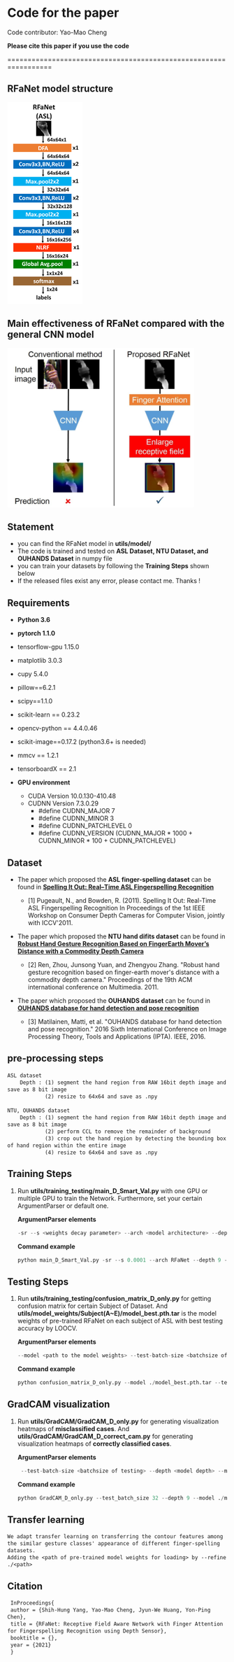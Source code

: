 # Code for the paper

Code contributor: Yao-Mao Cheng

**Please cite this paper if you use the code**

=================================================================
## RFaNet model structure
![image](https://github.com/yaomao-cheng/RFaNet_model/blob/master/image/RFaNet.PNG)

## Main effectiveness of RFaNet compared with the general CNN model
![image](https://github.com/yaomao-cheng/RFaNet_model/blob/master/image/Effect%20of%20RFaNet.PNG)
## Statement
  * you can find the RFaNet model in **utils/model/**
  * The code is trained and tested on **ASL Dataset, NTU Dataset, and OUHANDS Dataset** in numpy file
  * you can train your datasets by following the **Training Steps** shown below
  * If the released files exist any error, please contact me. Thanks !
  
## Requirements
  * **Python 3.6**
  * **pytorch 1.1.0**
  * tensorflow-gpu 1.15.0
  * matplotlib 3.0.3
  * cupy 5.4.0
  * pillow==6.2.1
  * scipy==1.1.0
  * scikit-learn == 0.23.2
  * opencv-python == 4.4.0.46
  * scikit-image==0.17.2 (python3.6+ is needed)
  * mmcv == 1.2.1
  * tensorboardX == 2.1
  
  * **GPU environment**
    * CUDA Version 10.0.130-410.48
    * CUDNN Version 7.3.0.29
      * #define CUDNN_MAJOR      7
      * #define CUDNN_MINOR      3
      * #define CUDNN_PATCHLEVEL 0
      * #define CUDNN_VERSION    (CUDNN_MAJOR * 1000 + CUDNN_MINOR * 100 + CUDNN_PATCHLEVEL)
    
## Dataset
  * The paper which proposed the **ASL finger-spelling dataset** can be found in  [**Spelling It Out: Real–Time ASL Fingerspelling Recognition**](https://empslocal.ex.ac.uk/people/staff/np331/publications/PugeaultBowden2011b.pdf) 
    * [1] Pugeault, N., and Bowden, R. (2011). Spelling It Out: Real-Time ASL Fingerspelling Recognition In Proceedings of the 1st IEEE Workshop on Consumer Depth Cameras for Computer Vision, jointly with ICCV'2011.
    
  * The paper which proposed the **NTU hand difits dataset** can be found in  [**Robust Hand Gesture Recognition Based on FingerEarth Mover’s Distance with a Commodity Depth Camera**](https://www.microsoft.com/en-us/research/wp-content/uploads/2016/11/Ren_Yuan_Zhang_MM11short-1.pdf)  
    * [2] Ren, Zhou, Junsong Yuan, and Zhengyou Zhang. "Robust hand gesture recognition based on finger-earth mover's distance with a commodity depth camera." Proceedings of the 19th ACM international conference on Multimedia. 2011.
    
  * The paper which proposed the **OUHANDS dataset** can be found in  [**OUHANDS database for hand detection and pose recognition**](https://ieeexplore.ieee.org/abstract/document/7821025)
    * [3] Matilainen, Matti, et al. "OUHANDS database for hand detection and pose recognition." 2016 Sixth International Conference on Image Processing Theory, Tools and Applications (IPTA). IEEE, 2016. 

## pre-processing steps
    ASL dataset
        Depth : (1) segment the hand region from RAW 16bit depth image and save as 8 bit image
                (2) resize to 64x64 and save as .npy
                
    NTU, OUHANDS dataset
        Depth : (1) segment the hand region from RAW 16bit depth image and save as 8 bit image
                (2) perform CCL to remove the remainder of background
                (3) crop out the hand region by detecting the bounding box of hand region within the entire image
                (4) resize to 64x64 and save as .npy
 
## Training Steps
  1.  Run **utils/training_testing/main_D_Smart_Val.py** with one GPU or multiple GPU to train the Network. Furthermore, set your certain ArgumentParser or default one.
  
      **ArgumentParser elements**
      ```python
      -sr --s <weights decay parameter> --arch <model architecture> --depth <model depth> --batch-size <batch number of training stage> --test-batch-size<atch number of testing stage> --subject <training/testing subject in training/testing stage>
      ```

      **Command example**
      ```python
      python main_D_Smart_Val.py -sr --s 0.0001 --arch RFaNet --depth 9 --batch-size 64 --test-batch-size 32 --subject SubjectA/
      
## Testing Steps

  1.  Run **utils/training_testing/confusion_matrix_D_only.py** for getting confusion matrix for certain Subject of Dataset. And **utils/model_weights/Subject(A~E)/model_best.pth.tar** is the model weights of pre-trained RFaNet on each subject of ASL with best testing accuracy by LOOCV.
  
      **ArgumentParser elements**
      ```python
      --model <path to the model weights> --test-batch-size <batchsize of testing> --arch <model architecture> --depth <model depth> --subject <testing subject> --datapath <path to the data file(.npy)>
        ```

      **Command example**
      ```python
      python confusion_matrix_D_only.py --model ./model_best.pth.tar --test-batch-size 32 --arch RFaNet --depth 9 --subject SubjectA/ --datapath ./ASL
      ```
      
## GradCAM visualization

  1.  Run **utils/GradCAM/GradCAM_D_only.py** for generating visualization heatmaps of **misclassified cases**. And **utils/GradCAM/GradCAM_D_correct_cam.py** for generating visualization heatmaps of **correctly classified cases**.
  
      **ArgumentParser elements**
      ```python
       --test-batch-size <batchsize of testing> --depth <model depth> --model <path to the model weights> --toTensorform <data_transform : 1 means -1~1> --save <saving path of the heatmaps> --datapath <path to the data file(.npy)> --subject <testing subject> --arch <model architecture>
        ```

      **Command example**
      ```python
      python GradCAM_D_only.py --test_batch_size 32 --depth 9 --model ./model_best.pth.tar --toTensorform 1 --save ./GradCAM_RFaNet --datapath ./ASL --subject SubjectA/ --arch RFaNet
      ```
## Transfer learning
    We adapt transfer learning on transferring the contour features among the similar gesture classes' appearance of different finger-spelling datasets. 
    Adding the <path of pre-trained model weights for loading> by --refine ./<path>
    
## Citation
     InProceedings{
     author = {Shih-Hung Yang, Yao-Mao Cheng, Jyun-We Huang, Yon-Ping Chen},
     title = {RFaNet: Receptive Field Aware Network with Finger Attention for Fingerspelling Recognition using Depth Sensor},
     booktitle = {},
     year = {2021}
     }
